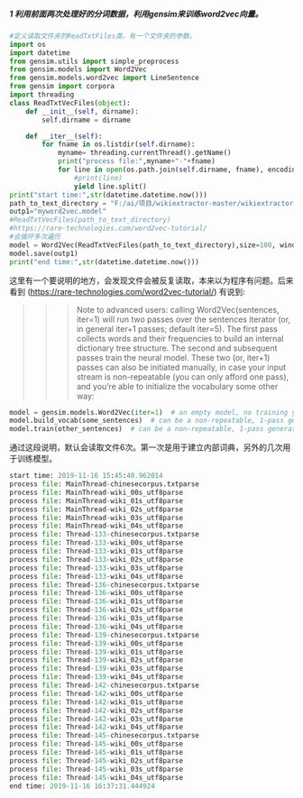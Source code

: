 ##### 1 利用前面两次处理好的分词数据，利用gensim来训练word2vec向量。


```python
#定义读取文件夹的ReadTxtFiles类，有一个文件夹的参数。
import os
import datetime
from gensim.utils import simple_preprocess
from gensim.models import Word2Vec
from gensim.models.word2vec import LineSentence
from gensim import corpora
import threading
class ReadTxtVecFiles(object):
    def __init__(self, dirname):
        self.dirname = dirname

    def __iter__(self):
        for fname in os.listdir(self.dirname):
            myname= threading.currentThread().getName()
            print("process file:",myname+"-"+fname)
            for line in open(os.path.join(self.dirname, fname), encoding='utf-8'):
                #print(line)
                yield line.split()
print("start time:",str(datetime.datetime.now()))
path_to_text_directory = "F:/ai/项目/wikiextractor-master/wikiextractor-master/extracted/AA/parsed/"
outp1="myword2vec.model"
#ReadTxtVecFiles(path_to_text_directory)
#https://rare-technologies.com/word2vec-tutorial/ 
#会循环多次遍历
model = Word2Vec(ReadTxtVecFiles(path_to_text_directory),size=100, window=5, min_count=1, workers=2)
model.save(outp1)
print("end time:",str(datetime.datetime.now()))
```
这里有一个要说明的地方，会发现文件会被反复读取，本来以为程序有问题。后来看到 (https://rare-technologies.com/word2vec-tutorial/) 有说到:
>>>Note to advanced users: calling Word2Vec(sentences, iter=1) will run two passes over the sentences iterator (or, in general iter+1 passes; default iter=5). The first pass collects words and their frequencies to build an internal dictionary tree structure. The second and subsequent passes train the neural model. These two (or, iter+1) passes can also be initiated manually, in case your input stream is non-repeatable (you can only afford one pass), and you’re able to initialize the vocabulary some other way:
```python
model = gensim.models.Word2Vec(iter=1)  # an empty model, no training yet
model.build_vocab(some_sentences)  # can be a non-repeatable, 1-pass generator
model.train(other_sentences)  # can be a non-repeatable, 1-pass generator
```
通过这段说明，默认会读取文件6次。第一次是用于建立内部词典，另外的几次用于训练模型。
```python
start time: 2019-11-16 15:45:40.962014
process file: MainThread-chinesecorpus.txtparse
process file: MainThread-wiki_00s_utf8parse
process file: MainThread-wiki_01s_utf8parse
process file: MainThread-wiki_02s_utf8parse
process file: MainThread-wiki_03s_utf8parse
process file: MainThread-wiki_04s_utf8parse
process file: Thread-133-chinesecorpus.txtparse
process file: Thread-133-wiki_00s_utf8parse
process file: Thread-133-wiki_01s_utf8parse
process file: Thread-133-wiki_02s_utf8parse
process file: Thread-133-wiki_03s_utf8parse
process file: Thread-133-wiki_04s_utf8parse
process file: Thread-136-chinesecorpus.txtparse
process file: Thread-136-wiki_00s_utf8parse
process file: Thread-136-wiki_01s_utf8parse
process file: Thread-136-wiki_02s_utf8parse
process file: Thread-136-wiki_03s_utf8parse
process file: Thread-136-wiki_04s_utf8parse
process file: Thread-139-chinesecorpus.txtparse
process file: Thread-139-wiki_00s_utf8parse
process file: Thread-139-wiki_01s_utf8parse
process file: Thread-139-wiki_02s_utf8parse
process file: Thread-139-wiki_03s_utf8parse
process file: Thread-139-wiki_04s_utf8parse
process file: Thread-142-chinesecorpus.txtparse
process file: Thread-142-wiki_00s_utf8parse
process file: Thread-142-wiki_01s_utf8parse
process file: Thread-142-wiki_02s_utf8parse
process file: Thread-142-wiki_03s_utf8parse
process file: Thread-142-wiki_04s_utf8parse
process file: Thread-145-chinesecorpus.txtparse
process file: Thread-145-wiki_00s_utf8parse
process file: Thread-145-wiki_01s_utf8parse
process file: Thread-145-wiki_02s_utf8parse
process file: Thread-145-wiki_03s_utf8parse
process file: Thread-145-wiki_04s_utf8parse
end time: 2019-11-16 16:37:31.444924
```
